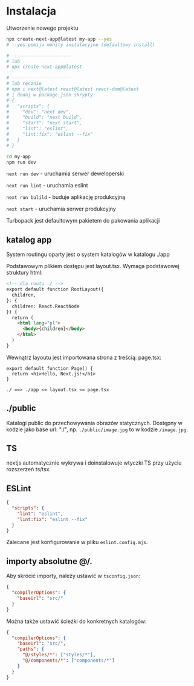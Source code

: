 # Instalacja

Utworzenie nowego projektu

```bash
npx create-next-app@latest my-app --yes
# --yes pomija monity instalacyjne (defaultowy install)

# ----------------------
# lub
# npx create-next-app@latest

# ----------------------
# lub ręcznie
# npm i next@latest react@latest react-dom@latest
# i dodaj w package.json skrypty:
# {
#   "scripts": {
#     "dev": "next dev",
#     "build": "next build",
#     "start": "next start",
#     "lint": "eslint",
#     "lint:fix": "eslint --fix"
#   }
# }

cd my-app
npm run dev
```

`next run dev` - uruchamia serwer deweloperski

`next run lint` - uruchamia eslint

`next run bulild` - buduje aplikację produkcyjną

`next start` - uruchamia serwer produkcyjny

Turbopack jest defaultowym pakietem do pakowania aplikacji

## katalog app

System routingu oparty jest o system katalogów w katalogu ./app

Podstawowym plikiem dostępu jest layout.tsx. Wymaga podstawowej struktury html:

```html
<!-- dla routu ./ -->
export default function RootLayout({
  children,
}: {
  children: React.ReactNode
}) {
  return (
    <html lang="pl">
      <body>{children}</body>
    </html>
  )
}
```

Wewnątrz layoutu jest importowana strona z treścią: page.tsx:

```tsx
export default function Page() {
  return <h1>Hello, Next.js!</h1>
}
```

`./ ==> ./app <= layout.tsx <= page.tsx`

## ./public

Katalogi public do przechowywania obrazów statycznych. Dostępny w kodzie jako base url: "./", np. `./public/image.jpg` to w kodzie `/image.jpg`.

## TS

nextjs automatycznie wykrywa i doinstalowuje wtyczki TS przy użyciu rozszerzeń ts/tsx.

## ESLint

```json
{
  "scripts": {
    "lint": "eslint",
    "lint:fix": "eslint --fix"
  }
}
```

Zalecane jest konfigurowanie w pliku `eslint.config.mjs`.

## importy absolutne @/.

Aby skrócić importy, należy ustawić w `tsconfig.json`:

```json
{
  "compilerOptions": {
    "baseUrl": "src/"
  }
}
```
Można także ustawić ścieżki do konkretnych katalogów:
```json
{
  "compilerOptions": {
    "baseUrl": "src/",
    "paths": {
      "@/styles/*": ["styles/*"],
      "@/components/*": ["components/*"]
    }
  }
}
```


